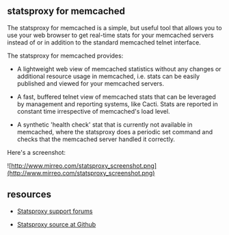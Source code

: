 ## statsproxy for memcached ##

The statsproxy for memcached is a simple, but useful tool that allows you to use your web browser to get real-time stats for your memcached servers instead of or in addition to the standard memcached telnet interface.

The statsproxy for memcached provides:

  * A lightweight web view of memcached statistics without any changes or additional resource usage in memcached, i.e. stats can be easily published and viewed for your memcached servers.

  * A fast, buffered telnet view of memcached stats that can be leveraged by management and reporting systems, like Cacti.  Stats are reported in constant time irrespective of memcached's load level.

  * A synthetic 'health check' stat that is currently not available in memcached, where the statsproxy does a periodic set command and checks that the memcached server handled it correctly.

Here's a screenshot:

![http://www.mirreo.com/statsproxy_screenshot.png](http://www.mirreo.com/statsproxy_screenshot.png)

## resources ##

  * [Statsproxy support forums](http://dev.gear6.com/forums/open-source-tools-memcached/statsproxy-memcached-stats-tool)

  * [Statsproxy source at Github](http://github.com/rama/statsproxy/tree/master)